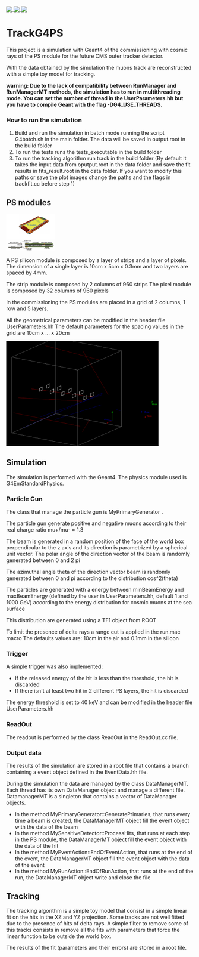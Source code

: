 <a href="https://pviscone.github.io/TrackG4/">
  <img align="center" src="https://github.com/pviscone/TrackG4/actions/workflows/docs.yml/badge.svg" />
</a>

<a href="https://github.com/pviscone/TrackG4/blob/main/report/TrackG4PS.pdf">
  <img align="center" src="https://img.shields.io/badge/-Report-blue" />
</a>

<a href="https://github.com/pviscone/TrackG4/blob/main/report/Presentation.pdf">
  <img align="center" src="https://img.shields.io/badge/-Presentation-orange" />
</a>



# TrackG4PS

This project is a simulation with Geant4 of the commissioning with cosmic rays of the PS module for the future CMS outer tracker detector.

With the data obtained by the simulation the muons track are reconstructed with a simple toy model for tracking.

**warning: Due to the lack of compatibility between RunManager and RunManagerMT methods, the simulation has to run in multithreading mode.
You can set the number of thread in the UserParameters.hh but you have to compile Geant with the flag -DG4_USE_THREADS.**

### How to run the simulation
1. Build and run the simulation in batch mode running the script G4batch.sh in the main folder.
The data will be saved in output.root in the build folder
2. To run the tests runs the tests_executable in the build folder
3. To run the tracking algorithm run track in the build folder
    (By default it takes the input data from oputput.root in the data folder and save
    the fit results in fits_result.root in the data folder. If you want to modify this paths
    or save the plot images change the paths and the flags in trackfit.cc before step 1)

## PS modules

<img src="docs/img/ps_module.png" style="zoom:20%;" />

 
A PS silicon module is composed by a layer of strips and a layer of pixels.
The dimension of a single layer is 10cm x 5cm x 0.3mm and two layers are spaced by 4mm.

The strip module is composed by 2 columns of 960 strips
The pixel module is composed by 32 columns of 960 pixels

In the commissioning the PS modules are placed in a grid of 2 columns, 1 row and 5 layers.

All the geometrical parameters can be modified in the header file UserParameters.hh
The default parameters for the spacing values in the grid are 10cm x ... x 20cm

<img src="docs/img/detector.png" style="zoom:40%;" />

## Simulation

The simulation is performed with the Geant4.
The physics module used is G4EmStandardPhysics.

### Particle Gun
The class that manage the particle gun is MyPrimaryGenerator .

The particle gun generate positive and negative muons according to their real charge ratio mu+/mu- = 1.3 

The beam is generated in a random position of the face of the world box perpendicular
to the z axis and its direction is parametrized by a spherical unit vector.
The polar angle of the direction vector of the beam is randomly generated between 0 and 2 pi

The azimuthal angle theta of the direction vector beam is randomly generated between 0 and pi
according to the distribution cos^2(theta)


The particles are generated with a energy between minBeamEnergy and maxBeamEnergy
(defined by the user in UserParameters.hh, default 1 and 1000 GeV)
according to the energy distribution for cosmic muons at the sea surface

This distribution are generated using a TF1 object from ROOT

To limit the presence of delta rays a range cut is applied in the run.mac macro
The defaults values are: 10cm in the air and 0.1mm in the silicon

### Trigger

A simple trigger was also implemented:
- If the released energy of the hit is less than the threshold, the hit is discarded
- If there isn't at least two hit in 2 different PS layers, the hit is discarded

The energy threshold is set to 40 keV and can be modified in the header file UserParameters.hh

### ReadOut
The readout is performed by the class ReadOut in the ReadOut.cc file.

### Output data
The results of the simulation are stored in a root file that contains a branch containing a event object defined in the EventData.hh file.

During the simulation the data are managed by the class DataManagerMT. Each thread has its own DataManager object and manage a different file.
DatamanagerMT is a singleton that contains a vector of DataManager objects.

- In the method MyPrimaryGenerator::GeneratePrimaries, that runs every time a beam is created, the DataManagerMT object fill the event object with
the data of the beam
- In the method MySensitiveDetector::ProcessHits, that runs at each step in the PS module, the DataManagerMT object fill the event object with the data of the hit
- In the method MyEventAction::EndOfEventAction, that runs at the end of the event, the DataManagerMT object fill the event object with the data of the event
- In the method MyRunAction::EndOfRunAction, that runs at the end of the run, the DataManagerMT object write and close the file

## Tracking
The tracking algorithm is a simple toy model that consist in a simple linear fit on the hits in the XZ and YZ projection.
Some tracks are not well fitted due to the presence of hits of delta rays.
A simple filter to remove some of this tracks consists in
remove all the fits with parameters that force the linear function to be outside the world box.

The results of the fit (parameters and their errors) are stored in a root file.
